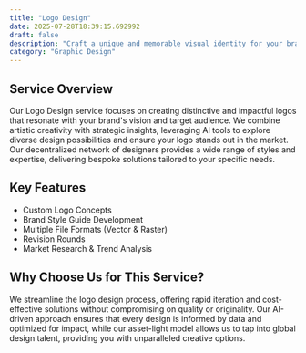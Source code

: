 ```yaml
---
title: "Logo Design"
date: 2025-07-28T18:39:15.692992
draft: false
description: "Craft a unique and memorable visual identity for your brand."
category: "Graphic Design"
---
```


## Service Overview

Our Logo Design service focuses on creating distinctive and impactful logos that resonate with your brand's vision and target audience. We combine artistic creativity with strategic insights, leveraging AI tools to explore diverse design possibilities and ensure your logo stands out in the market. Our decentralized network of designers provides a wide range of styles and expertise, delivering bespoke solutions tailored to your specific needs.


## Key Features

*   Custom Logo Concepts
*   Brand Style Guide Development
*   Multiple File Formats (Vector & Raster)
*   Revision Rounds
*   Market Research & Trend Analysis

## Why Choose Us for This Service?

We streamline the logo design process, offering rapid iteration and cost-effective solutions without compromising on quality or originality. Our AI-driven approach ensures that every design is informed by data and optimized for impact, while our asset-light model allows us to tap into global design talent, providing you with unparalleled creative options.


